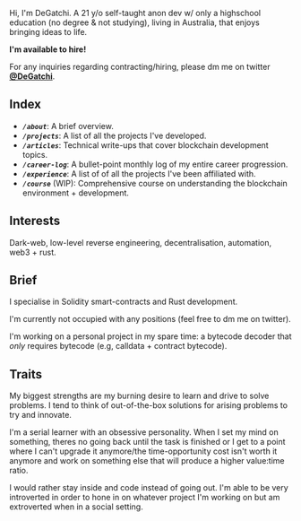 Hi, I'm DeGatchi. A 21 y/o self-taught anon dev w/ only a highschool education (no degree & not studying), living in Australia, that enjoys bringing ideas to life.

**I'm available to hire!**

For any inquiries regarding contracting/hiring, please dm me on twitter **[@DeGatchi](https://twitter.com/DeGatchi)**.

## Index

- **_`/about`_**: A brief overview.
- **_`/projects`_**: A list of all the projects I've developed.
- **_`/articles`_**: Technical write-ups that cover blockchain development topics.
- **_`/career-log`_**: A bullet-point monthly log of my entire career progression.
- **_`/experience`_**: A list of of all the projects I've been affiliated with.
- **_`/course`_** (WIP): Comprehensive course on understanding the blockchain environment + development.

## Interests

Dark-web, low-level reverse engineering, decentralisation, automation, web3 + rust.

## Brief

I specialise in Solidity smart-contracts and Rust development.

I'm currently not occupied with any positions (feel free to dm me on twitter).

I'm working on a personal project in my spare time: a bytecode decoder that _only_ requires bytecode (e.g, calldata + contract bytecode).

## Traits

My biggest strengths are my burning desire to learn and drive to solve problems. I tend to think of out-of-the-box solutions for arising problems to try and innovate.

I'm a serial learner with an obsessive personality. When I set my mind on something, theres no going back until the task is finished or I get to a point where I can't upgrade it anymore/the time-opportunity cost isn't worth it anymore and work on something else that will produce a higher value:time ratio.

I would rather stay inside and code instead of going out. I'm able to be very introverted in order to hone in on whatever project I'm working on but am extroverted when in a social setting.
